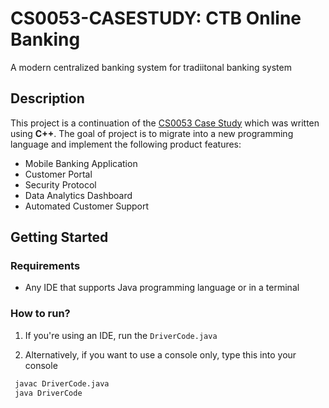 # CS0053-CASESTUDY: CTB Online Banking

A modern centralized banking system for tradiitonal banking system

## Description

This project is a continuation of the [CS0053 Case Study]() which was written using **C++**. The goal of project is to migrate into a new programming language and implement the following product features:
- Mobile Banking Application
- Customer Portal
- Security Protocol
- Data Analytics Dashboard
- Automated Customer Support

## Getting Started

### Requirements

- Any IDE that supports Java programming language or in a terminal

### How to run?

1. If you're using an IDE, run the `DriverCode.java`

2. Alternatively, if you want to use a console only, type this into your console

```bash
 javac DriverCode.java
 java DriverCode
```



